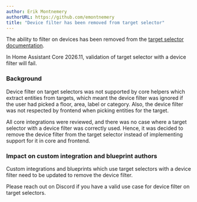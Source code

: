 ```yaml
---
author: Erik Montnemery
authorURL: https://github.com/emontnemery
title: "Device filter has been removed from target selector"
---
```


The ability to filter on devices has been removed from the [target selector documentation](https://www.home-assistant.io/docs/blueprint/selectors/#target-selector).

In Home Assistant Core 2026.11, validation of target selector with a device filter will fail.

### Background

Device filter on target selectors was not supported by core helpers which extract entities from targets, which meant the device filter was ignored if the user had picked a floor, area, label or category. Also, the device filter was not respected by frontend when picking entities for the target.

All core integrations were reviewed, and there was no case where a target selector with a device filter was correctly used. Hence, it was decided to remove the device filter from the target selector instead of implementing support for it in core and frontend.

### Impact on custom integration and blueprint authors

Custom integrations and blueprints which use target selectors with a device filter need to be updated to remove the device filter.

Please reach out on Discord if you have a valid use case for device filter on target selectors.
